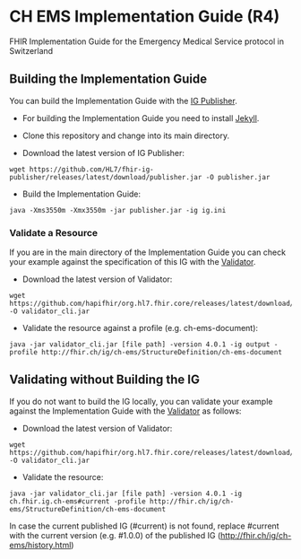 # CH EMS Implementation Guide (R4) 
FHIR Implementation Guide for the Emergency Medical Service protocol in Switzerland


## Building the Implementation Guide

You can build the Implementation Guide with the [IG Publisher](https://confluence.hl7.org/display/FHIR/IG+Publisher+Documentation).

- For building the Implementation Guide you need to install [Jekyll](https://confluence.hl7.org/display/FHIR/IG+Publisher+Documentation#IGPublisherDocumentation-Jekyll).

- Clone this repository and change into its main directory.
- Download the latest version of IG Publisher:
```
wget https://github.com/HL7/fhir-ig-publisher/releases/latest/download/publisher.jar -O publisher.jar
```
- Build the Implementation Guide:
```
java -Xms3550m -Xmx3550m -jar publisher.jar -ig ig.ini
```

### Validate a Resource
If you are in the main directory of the Implementation Guide you can check your example against the specification of this IG with the [Validator](https://confluence.hl7.org/display/FHIR/Using+the+FHIR+Validator).

- Download the latest version of Validator: 
```
wget https://github.com/hapifhir/org.hl7.fhir.core/releases/latest/download/validator_cli.jar -O validator_cli.jar
```
- Validate the resource against a profile (e.g. ch-ems-document): 
```
java -jar validator_cli.jar [file path] -version 4.0.1 -ig output -profile http://fhir.ch/ig/ch-ems/StructureDefinition/ch-ems-document
 ```


## Validating without Building the IG

If you do not want to build the IG locally, you can validate your example against the Implementation Guide with the [Validator](https://confluence.hl7.org/display/FHIR/Using+the+FHIR+Validator) as follows:

- Download the latest version of Validator: 
```
wget https://github.com/hapifhir/org.hl7.fhir.core/releases/latest/download/validator_cli.jar -O validator_cli.jar
```
- Validate the resource:
```
java -jar validator_cli.jar [file path] -version 4.0.1 -ig ch.fhir.ig.ch-ems#current -profile http://fhir.ch/ig/ch-ems/StructureDefinition/ch-ems-document
```

In case the current published IG (#current) is not found, replace #current with the current version (e.g. #1.0.0) of the published IG (http://fhir.ch/ig/ch-ems/history.html)